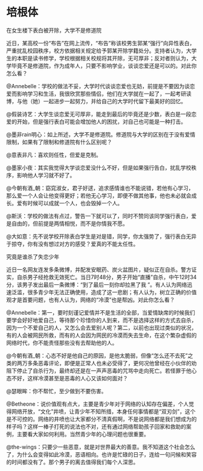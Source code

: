 # 培根体

在女生楼下表白被开除，大学不是修道院 

近日，某高校一份“布告”在网上流传，“布告”称该校男生郭某“强行”向异性表白，严重扰乱校园秩序，校方依据相关规定给予郭某开除学籍处分。支持者认为，大学生的本职是读书修学，学校根据相关校规将其开除，无可厚非；反对者则认为，大学毕竟不是修道院，作为成年人，只要不影响学业，谈谈恋爱还是可以的。对此你怎么看？ 

@Annebelle：学校的做法不妥，大学时代谈谈恋爱也无妨，前提是不要因为谈恋爱而影响学习和生活，我很欣赏那些情侣，他们在大学就在一起了，一起考研读博，与他（她）一起进步一起努力，并给自己的大学时代留下最美好的回忆。 

@假装诗艺：大学生谈恋爱无可厚非，能走到最后的毕竟还是少数，表白是一段恋爱的开始，但是强行表白可能会增加他人的困扰，对自己也可能是一种打击。 

@墨非rain明心：如上所述，大学不是修道院。修道院与大学的区别在于没有爱情限制，如果有了限制和修道院有什么区别呢？ 

@意表非凡：喜欢则任性，但爱是克制。 

@墨家小夜：其实我觉得大学谈恋爱没什么不好，但是如果强行告白，扰乱学校秩序，影响他人学习就不好了。 

@今朝有酒_朝：窈窕淑女，君子好逑，追求感情谁也不能说错，若他有心学习，那么爱一个人会让他变得更好；若他无心学习，即便不做其他事，他也未必就会成长。爱有时候可以成就一个人，也会毁掉一个人。 

@斯沃：学校的做法有点过，警告一下就可以了，同时不赞同该同学强行表白，爱是自由的，但前提是两情相悦，而不是你情我不愿。 

@大如意：先不说学校开除表白学生是对是错，同学，你太强势了，强行表白无异于掠夺，你有没有想过对方的感受？爱真的不能太任性。 

究竟是谁杀了失恋少年 

近日一名网友连发多条微博，并配发安眠药、炭火盆图片，疑似正在自杀。警方证实，自杀男子经抢救无效死亡。当日7时48分，男子开始“直播”自杀，中午12时34分，该男子发出最后一条微博：“到了最后一刻你却拉黑了我 ”。有人认为网络迅速泛滥，很多青少年无法正确使用，造成了这一悲剧；有人认为，树立正确的价值观才是首要问题，也有人认为，网络的“冷漠”也是帮凶。对此你怎么看？ 

@Annebelle：第一，要时刻谨记爱情并不是生活的全部，当爱情缺席的时候我们要学会好好地爱自己，等待那个珍惜你的人到来，而不是选择这样的方式去自杀，因为一个不爱自己的人，又怎么会去爱别人呢？第二，以前也出现过类似的状况，有的人会被网民所救，而有的人会因为网民的冷漠而失去生命，在这个繁杂虚假的网络时代，你不能责怪那些没有去帮助他的人。 

@今朝有酒_朝：心态不好是他自己的原因，是他太脆弱，但像“怎么还不去死”之类的两万多条恶毒评论，即便是正常人也未必受得了，更何况他曾经在小伙伴的劝阻下停止了自杀行为，最终却还是在一声声恶毒的咒骂中走向死亡。若怪罪于他心态不好，这样冷漠甚至是恶毒的人心又该如何面对？ 

@瑟眼眸：你不帮忙，至少做到不要伤害。 

@Betheone：说价值观有点大，主要是青少年对于网络的认知存在偏差，个人觉得网络开放，“文化”井喷，让青少年不知所措，本身任何事情都是“双刃剑”，这个是不可控的。网络的井喷也让大家都分不清真假啊，不是说网络都是我们想成为的样子吗？这样一棒子打死的说法也不对，还有通过网络帮助孩子回家和救助的案例，主要看大家如何利用。当然青少年的心理问题也很重要。 

@the-wings：只要少一些恶意，就是对世界最大的善意。我不知道这个社会怎么了，为什么会变得如此冷漠，恶语相向。也许是忙碌的日子，连给一句问候和笑容的时间都没有了。那个男子的离去值得我们每个人深思。